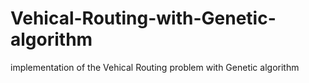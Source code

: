# Vehical-Routing-with-Genetic-algorithm
implementation of the Vehical Routing problem with Genetic algorithm 
